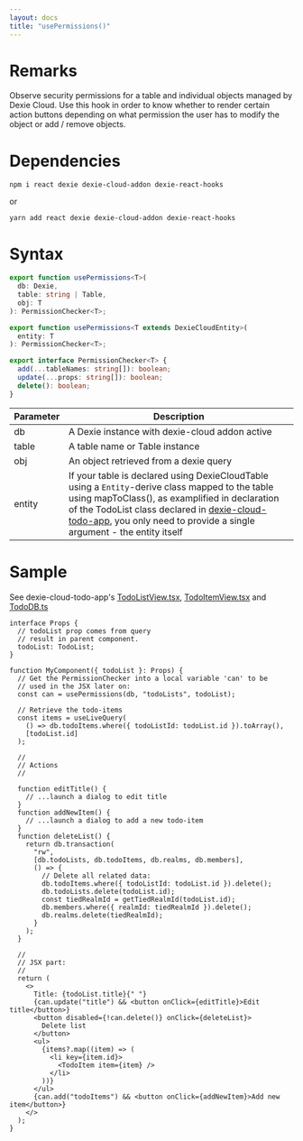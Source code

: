 ```yaml
---
layout: docs
title: "usePermissions()"
---
```


# Remarks

Observe security permissions for a table and individual objects managed by Dexie Cloud. Use this hook in order to know whether to render certain action buttons depending on what permission the user has to modify the object or add / remove objects.

# Dependencies

```
npm i react dexie dexie-cloud-addon dexie-react-hooks
```

or

```
yarn add react dexie dexie-cloud-addon dexie-react-hooks
```

# Syntax

```ts
export function usePermissions<T>(
  db: Dexie,
  table: string | Table,
  obj: T
): PermissionChecker<T>;

export function usePermissions<T extends DexieCloudEntity>(
  entity: T
): PermissionChecker<T>;

export interface PermissionChecker<T> {
  add(...tableNames: string[]): boolean;
  update(...props: string[]): boolean;
  delete(): boolean;
}
```

| Parameter | Description                                                                                                                                                                                                                                                                                                                                                                       |
| --------- | --------------------------------------------------------------------------------------------------------------------------------------------------------------------------------------------------------------------------------------------------------------------------------------------------------------------------------------------------------------------------------- |
| db        | A Dexie instance with dexie-cloud addon active                                                                                                                                                                                                                                                                                                                                    |
| table     | A table name or Table instance                                                                                                                                                                                                                                                                                                                                                    |
| obj       | An object retrieved from a dexie query                                                                                                                                                                                                                                                                                                                                            |
| entity    | If your table is declared using DexieCloudTable using a `Entity`-derive class mapped to the table using mapToClass(), as examplified in declaration of the TodoList class declared in [dexie-cloud-todo-app](https://github.com/dexie/Dexie.js/blob/v4.0.0-alpha.3/samples/dexie-cloud-todo-app/src/db/TodoDB.ts), you only need to provide a single argument - the entity itself |

# Sample

See dexie-cloud-todo-app's [TodoListView.tsx](https://github.com/dexie/Dexie.js/blob/v4.0.0-alpha.3/samples/dexie-cloud-todo-app/src/components/TodoListView.tsx), [TodoItemView.tsx](https://github.com/dexie/Dexie.js/blob/v4.0.0-alpha.3/samples/dexie-cloud-todo-app/src/components/TodoItemView.tsx) and [TodoDB.ts](https://github.com/dexie/Dexie.js/blob/v4.0.0-alpha.3/samples/dexie-cloud-todo-app/src/db/TodoDB.ts)

```tsx
interface Props {
  // todoList prop comes from query
  // result in parent component.
  todoList: TodoList;
}

function MyComponent({ todoList }: Props) {
  // Get the PermissionChecker into a local variable 'can' to be
  // used in the JSX later on:
  const can = usePermissions(db, "todoLists", todoList);

  // Retrieve the todo-items
  const items = useLiveQuery(
    () => db.todoItems.where({ todoListId: todoList.id }).toArray(),
    [todoList.id]
  );

  //
  // Actions
  //

  function editTitle() {
    // ...launch a dialog to edit title
  }
  function addNewItem() {
    // ...launch a dialog to add a new todo-item
  }
  function deleteList() {
    return db.transaction(
      "rw",
      [db.todoLists, db.todoItems, db.realms, db.members],
      () => {
        // Delete all related data:
        db.todoItems.where({ todoListId: todoList.id }).delete();
        db.todoLists.delete(todoList.id);
        const tiedRealmId = getTiedRealmId(todoList.id);
        db.members.where({ realmId: tiedRealmId }).delete();
        db.realms.delete(tiedRealmId);
      }
    );
  }

  //
  // JSX part:
  //
  return (
    <>
      Title: {todoList.title}{" "}
      {can.update("title") && <button onClick={editTitle}>Edit title</button>}
      <button disabled={!can.delete()} onClick={deleteList}>
        Delete list
      </button>
      <ul>
        {items?.map((item) => (
          <li key={item.id}>
            <TodoItem item={item} />
          </li>
        ))}
      </ul>
      {can.add("todoItems") && <button onClick={addNewItem}>Add new item</button>}
    </>
  );
}
```
